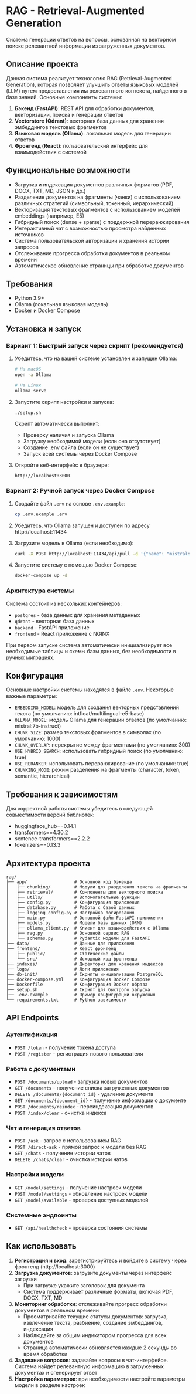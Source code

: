 # RAG - Retrieval-Augmented Generation

Система генерации ответов на вопросы, основанная на векторном поиске релевантной информации из загруженных документов.

## Описание проекта

Данная система реализует технологию RAG (Retrieval-Augmented Generation), которая позволяет улучшить ответы языковых моделей (LLM) путем предоставления им релевантного контекста, найденного в базе знаний. Основные компоненты системы:

1. **Бэкенд (FastAPI)**: REST API для обработки документов, векторизации, поиска и генерации ответов
2. **Vectorstore (Qdrant)**: векторная база данных для хранения эмбеддингов текстовых фрагментов
3. **Языковая модель (Ollama)**: локальная модель для генерации ответов
4. **Фронтенд (React)**: пользовательский интерфейс для взаимодействия с системой

## Функциональные возможности

- Загрузка и индексация документов различных форматов (PDF, DOCX, TXT, MD, JSON и др.)
- Разделение документов на фрагменты (чанки) с использованием различных стратегий (символьный, токенный, иерархический)
- Векторизация текстовых фрагментов с использованием моделей embeddings (например, E5)
- Гибридный поиск (dense + sparse) с поддержкой переранжирования
- Интерактивный чат с возможностью просмотра найденных источников
- Система пользовательской авторизации и хранения истории запросов
- Отслеживание прогресса обработки документов в реальном времени
- Автоматическое обновление страницы при обработке документов

## Требования

- Python 3.9+
- Ollama (локальная языковая модель)
- Docker и Docker Compose

## Установка и запуск

### Вариант 1: Быстрый запуск через скрипт (рекомендуется)

1. Убедитесь, что на вашей системе установлен и запущен Ollama:
   ```bash
   # На macOS
   open -a Ollama
   
   # На Linux
   ollama serve
   ```

2. Запустите скрипт настройки и запуска:
   ```bash
   ./setup.sh
   ```
   
   Скрипт автоматически выполнит:
   - Проверку наличия и запуска Ollama
   - Загрузку необходимой модели (если она отсутствует)
   - Создание .env файла (если он не существует)
   - Запуск всей системы через Docker Compose
   
3. Откройте веб-интерфейс в браузере:
   ```
   http://localhost:3000
   ```

### Вариант 2: Ручной запуск через Docker Compose

1. Создайте файл `.env` на основе `.env.example`:
   ```bash
   cp .env.example .env
   ```

2. Убедитесь, что Ollama запущен и доступен по адресу http://localhost:11434

3. Загрузите модель в Ollama (если необходимо):
   ```bash
   curl -X POST http://localhost:11434/api/pull -d '{"name": "mistral:7b-instruct"}'
   ```

4. Запустите систему с помощью Docker Compose:
   ```bash
   docker-compose up -d
   ```

### Архитектура системы

Система состоит из нескольких контейнеров:
- `postgres` - база данных для хранения метаданных
- `qdrant` - векторная база данных
- `backend` - FastAPI приложение
- `frontend` - React приложение с NGINX

При первом запуске система автоматически инициализирует все необходимые таблицы и схемы базы данных, без необходимости в ручных миграциях.

## Конфигурация

Основные настройки системы находятся в файле `.env`. Некоторые важные параметры:

- `EMBEDDING_MODEL`: модель для создания векторных представлений текста (по умолчанию: intfloat/multilingual-e5-base)
- `OLLAMA_MODEL`: модель Ollama для генерации ответов (по умолчанию: mistral:7b-instruct)
- `CHUNK_SIZE`: размер текстовых фрагментов в символах (по умолчанию: 1000)
- `CHUNK_OVERLAP`: перекрытие между фрагментами (по умолчанию: 300)
- `USE_HYBRID_SEARCH`: использовать гибридный поиск (по умолчанию: true)
- `USE_RERANKER`: использовать переранжирование (по умолчанию: true)
- `CHUNKING_MODE`: режим разделения на фрагменты (character, token, semantic, hierarchical)

## Требования к зависимостям

Для корректной работы системы убедитесь в следующей совместимости версий библиотек:

- huggingface_hub==0.14.1
- transformers==4.30.2
- sentence-transformers==2.2.2
- tokenizers==0.13.3

## Архитектура проекта

```
rag/
├── app/                  # Основной код бэкенда
│   ├── chunking/         # Модули для разделения текста на фрагменты
│   ├── retrieval/        # Компоненты для векторного поиска
│   ├── utils/            # Вспомогательные функции
│   ├── config.py         # Конфигурация приложения
│   ├── database.py       # Работа с базой данных
│   ├── logging_config.py # Настройка логирования
│   ├── main.py           # Основной файл FastAPI приложения
│   ├── models.py         # Модели базы данных (ORM)
│   ├── ollama_client.py  # Клиент для взаимодействия с Ollama
│   ├── rag.py            # Основной сервис RAG
│   └── schemas.py        # Pydantic модели для FastAPI
├── data/                 # Данные для приложения
├── frontend/             # React фронтенд
│   ├── public/           # Статические файлы
│   └── src/              # Исходный код фронтенда
├── indexes/              # Директория для хранения индексов
├── logs/                 # Логи приложения
├── db-init/              # Скрипты инициализации PostgreSQL
├── docker-compose.yml    # Конфигурация Docker Compose
├── Dockerfile            # Конфигурация Docker образа
├── setup.sh              # Скрипт для быстрого запуска
├── .env.example          # Пример конфигурации окружения
└── requirements.txt      # Python зависимости
```

## API Endpoints

### Аутентификация
- `POST /token` - получение токена доступа
- `POST /register` - регистрация нового пользователя

### Работа с документами
- `POST /documents/upload` - загрузка новых документов
- `GET /documents` - получение списка загруженных документов
- `DELETE /documents/{document_id}` - удаление документа
- `GET /documents/{document_id}` - получение информации о документе
- `POST /documents/reindex` - переиндексация документов
- `POST /index/clear` - очистка индекса

### Чат и генерация ответов
- `POST /ask` - запрос с использованием RAG
- `POST /direct-ask` - прямой запрос к модели без RAG
- `GET /chats` - получение истории чатов
- `DELETE /chats/clear` - очистка истории чатов

### Настройки модели
- `GET /model/settings` - получение настроек модели
- `POST /model/settings` - обновление настроек модели
- `GET /model/available` - проверка доступных моделей

### Системные эндпоинты
- `GET /api/healthcheck` - проверка состояния системы

## Как использовать

1. **Регистрация и вход**: зарегистрируйтесь и войдите в систему через фронтенд (http://localhost:3000)
2. **Загрузка документов**: загрузите документы через интерфейс загрузки
   - При загрузке укажите заголовок для документа
   - Система поддерживает различные форматы, включая PDF, DOCX, TXT, MD
3. **Мониторинг обработки**: отслеживайте прогресс обработки документов в реальном времени
   - Просматривайте текущие статусы документов: загрузка, извлечение текста, разбиение, создание эмбеддингов, индексация
   - Наблюдайте за общим индикатором прогресса для всех документов
   - Страница автоматически обновляется каждые 2 секунды во время обработки
4. **Задавание вопросов**: задавайте вопросы в чат-интерфейсе. Система найдет релевантную информацию в загруженных документах и сгенерирует ответ
5. **Настройка параметров**: при необходимости настройте параметры модели в разделе настроек